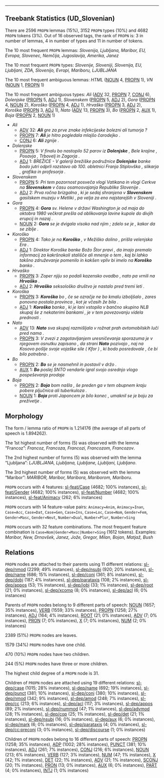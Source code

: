 

--------------------------------------------------------------------------------

## Treebank Statistics (UD_Slovenian)

There are 2596 `PROPN` lemmas (15%), 3152 `PROPN` types (10%) and 4682 `PROPN` tokens (3%).
Out of 16 observed tags, the rank of `PROPN` is: 3 in number of lemmas, 4 in number of types and 11 in number of tokens.

The 10 most frequent `PROPN` lemmas: <em>Slovenija, Ljubljana, Maribor, EU, Evropa, Slovenec, Nemčija, Jugoslavija, Amerika, Janez</em>

The 10 most frequent `PROPN` types:  <em>Slovenije, Sloveniji, Slovenija, EU, Ljubljani, ZDA, Slovenijo, Evropi, Mariboru, LJUBLJANA</em>

The 10 most frequent ambiguous lemmas: <em>HTML</em> ([NOUN]() 4, [PROPN]() 1), <em>VN</em> ([NOUN]() 1, [PROPN]() 1)

The 10 most frequent ambiguous types:  <em>Ali</em> ([ADV]() 32, [PROPN]() 7, [CONJ]() 6), <em>Dolenjske</em> ([PROPN]() 5, [ADJ]() 1), <em>Slovenskem</em> ([PROPN]() 5, [ADJ]() 2), <em>Gora</em> ([PROPN]() 4, [NOUN]() 2), <em>Koroško</em> ([PROPN]() 4, [ADJ]() 1), <em>Hrvaško</em> ([PROPN]() 3, [ADJ]() 2), <em>Koroška</em> ([PROPN]() 3, [ADJ]() 1), <em>Nato</em> ([ADV]() 13, [PROPN]() 3), <em>Bo</em> ([PROPN]() 2, [AUX]() 1), <em>Boja</em> ([PROPN]() 2, [NOUN]() 1)


* <em>Ali</em>
  * [ADV]() 32: <em><b>Ali</b> gre za prve znake infekcijeske bolezni ali tumorja ?</em>
  * [PROPN]() 7: <em><b>Ali</b> je hitro pogledala mlajšo čarodejko .</em>
  * [CONJ]() 6: <em><b>Ali</b> zgnije .</em>
* <em>Dolenjske</em>
  * [PROPN]() 5: <em>V finalu bo nastopilo 52 parov iz <b>Dolenjske</b> , Bele krajine , Posavja , Trbovelj in Zagorja .</em>
  * [ADJ]() 1: <em>BREŽICE - V galeriji brežiške podružnice <b>Dolenjske</b> banke bodo jutri odprli razstavo ob 100. obletnici Franja Stiplovška , slikarja , grafika in profesorja .</em>
* <em>Slovenskem</em>
  * [PROPN]() 5: <em>Pri tem pozornost posveča vlogi Vatikana in vlogi Cerkve na <b>Slovenskem</b> v času osamosvajanja Republike Slovenije .</em>
  * [ADJ]() 2: <em>Prva ročna brizgalna , ki je sedaj shranjena v <b>Slovenskem</b> gasilskem muzeju v Metliki , pa velja za eno najstarejših v Sloveniji .</em>
* <em>Gora</em>
  * [PROPN]() 4: <em><b>Gora</b> sv. Helene v državi Washington je od maja do oktobra 1980 večkrat prešla od oblikovanja lavine kupole do divjih erupcij in nazaj .</em>
  * [NOUN]() 2: <em><b>Gora</b> se je dvigala visoko nad njim ; zdelo se je , kakor da se ziblje .</em>
* <em>Koroško</em>
  * [PROPN]() 4: <em>Tako je na <b>Koroško</b> , v Mežiško dolino , prišla velenjska Era .</em>
  * [ADJ]() 1: <em>Direktor Koroške banke Božo Štor pravi , da imajo premalo informacij za kakršnokoli stališče ali mnenje o tem , kaj bi lahko takšno združevanje pomenilo in kakšen vpliv bi imelo na <b>Koroško</b> banko .</em>
* <em>Hrvaško</em>
  * [PROPN]() 3: <em>Zoper njiju so podali kazensko ovadbo , nato pa vrnili na <b>Hrvaško</b> .</em>
  * [ADJ]() 2: <em><b>Hrvaško</b> seksološko društvo je nastalo pred tremi leti .</em>
* <em>Koroška</em>
  * [PROPN]() 3: <em><b>Koroška</b> bo , če se ozračje ne bo kmalu izboljšalo , zares ponovno postala provinca , kot je včasih že bila .</em>
  * [ADJ]() 1: <em><b>Koroška</b> banka , ki je lani vstopila v bančno skupino NLB skupaj še z nekaterimi bankami , je v tem povezovanju videla prednosti .</em>
* <em>Nato</em>
  * [ADV]() 13: <em><b>Nato</b> sva skupaj razmišljala v rožnat prah avtomobilskih luči pred nama .</em>
  * [PROPN]() 3: <em>V zvezi z zagotavljanjem uresničevanja sporazuma je v njegovem osnutku zapisano , da strani <b>Nato</b> pozivajo , naj na Kosovo pošlje svoje vojaške sile ( Kfor ) , ki bodo posredovale , če bi bilo potrebno .</em>
* <em>Bo</em>
  * [PROPN]() 2: <em><b>Bo</b> se je nasmehnil in postavil v držo .</em>
  * [AUX]() 1: <em><b>Bo</b> poslej SNTO vendarle igral svojo osrednjo vlogo pospeševanja prodaje</em>
* <em>Boja</em>
  * [PROPN]() 2: <em><b>Boja</b> bom našla , še preden ga v tem obupnem kraju pobere pljučnica ali tuberkuloza .</em>
  * [NOUN]() 1: <em><b>Boja</b> proti Japoncem je bilo konec , umaknil se je boju za preživetje .</em>

## Morphology

The form / lemma ratio of `PROPN` is 1.214176 (the average of all parts of speech is 1.894262).

The 1st highest number of forms (5) was observed with the lemma “Francoz”: <em>Francoz, Francoza, Francozi, Francozom, Francozov</em>.

The 2nd highest number of forms (5) was observed with the lemma “Ljubljana”: <em>LJUBLJANA, Ljubljana, Ljubljane, Ljubljani, Ljubljano</em>.

The 3rd highest number of forms (5) was observed with the lemma “Maribor”: <em>MARIBOR, Maribor, Maribora, Mariborom, Mariboru</em>.

`PROPN` occurs with 4 features: [sl-feat/Case]() (4682; 100% instances), [sl-feat/Gender]() (4682; 100% instances), [sl-feat/Number]() (4682; 100% instances), [sl-feat/Animacy]() (262; 6% instances)

`PROPN` occurs with 14 feature-value pairs: `Animacy=Anim`, `Animacy=Inan`, `Case=Acc`, `Case=Dat`, `Case=Gen`, `Case=Ins`, `Case=Loc`, `Case=Nom`, `Gender=Fem`, `Gender=Masc`, `Gender=Neut`, `Number=Dual`, `Number=Plur`, `Number=Sing`

`PROPN` occurs with 32 feature combinations.
The most frequent feature combination is `Case=Nom|Gender=Masc|Number=Sing` (1612 tokens).
Examples: <em>Maribor, New, Drnovšek, Janez, Jože, Gregor, Milan, Bojan, Matjaž, Bush</em>


## Relations

`PROPN` nodes are attached to their parents using 11 different relations: [sl-dep/nmod]() (2299; 49% instances), [sl-dep/nsubj]() (920; 20% instances), [sl-dep/name]() (686; 15% instances), [sl-dep/conj]() (361; 8% instances), [sl-dep/dobj]() (187; 4% instances), [sl-dep/parataxis]() (108; 2% instances), [sl-dep/appos]() (53; 1% instances), [sl-dep/iobj]() (33; 1% instances), [sl-dep/root]() (21; 0% instances), [sl-dep/xcomp]() (8; 0% instances), [sl-dep/acl]() (6; 0% instances)

Parents of `PROPN` nodes belong to 9 different parts of speech: [NOUN]() (1657; 35% instances), [VERB]() (1559; 33% instances), [PROPN]() (1258; 27% instances), [ADJ]() (164; 4% instances), [ROOT]() (21; 0% instances), [ADV]() (7; 0% instances), [PRON]() (7; 0% instances), [X]() (7; 0% instances), [NUM]() (2; 0% instances)

2389 (51%) `PROPN` nodes are leaves.

1579 (34%) `PROPN` nodes have one child.

470 (10%) `PROPN` nodes have two children.

244 (5%) `PROPN` nodes have three or more children.

The highest child degree of a `PROPN` node is 31.

Children of `PROPN` nodes are attached using 19 different relations: [sl-dep/case]() (1015; 28% instances), [sl-dep/name]() (692; 19% instances), [sl-dep/punct]() (381; 10% instances), [sl-dep/conj]() (380; 10% instances), [sl-dep/nmod]() (342; 9% instances), [sl-dep/amod]() (248; 7% instances), [sl-dep/cc]() (213; 6% instances), [sl-dep/acl]() (117; 3% instances), [sl-dep/appos]() (89; 2% instances), [sl-dep/nummod]() (47; 1% instances), [sl-dep/advmod]() (28; 1% instances), [sl-dep/cop]() (25; 1% instances), [sl-dep/det]() (21; 1% instances), [sl-dep/nsubj]() (16; 0% instances), [sl-dep/aux]() (6; 0% instances), [sl-dep/mark]() (6; 0% instances), [sl-dep/parataxis]() (4; 0% instances), [sl-dep/cc:preconj]() (3; 0% instances), [sl-dep/discourse]() (1; 0% instances)

Children of `PROPN` nodes belong to 16 different parts of speech: [PROPN]() (1258; 35% instances), [ADP]() (1002; 28% instances), [PUNCT]() (381; 10% instances), [ADJ]() (261; 7% instances), [CONJ]() (216; 6% instances), [NOUN]() (213; 6% instances), [VERB]() (127; 3% instances), [NUM]() (47; 1% instances), [X]() (42; 1% instances), [DET]() (22; 1% instances), [ADV]() (21; 1% instances), [SCONJ]() (20; 1% instances), [PRON]() (13; 0% instances), [AUX]() (6; 0% instances), [PART]() (4; 0% instances), [INTJ]() (1; 0% instances)

